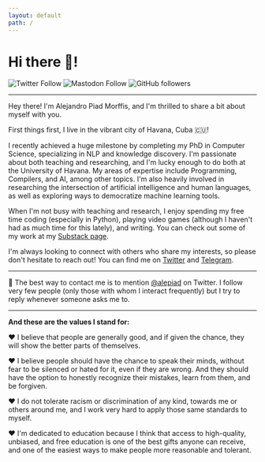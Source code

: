 ```yaml
---
layout: default
path: /
---
```


# Hi there 🖖!

![Twitter Follow](https://img.shields.io/twitter/follow/alepiad?label=Follow%20on%20Twitter&style=social)
![Mastodon Follow](https://img.shields.io/mastodon/follow/109376479245753675?domain=https%3A%2F%2Ftechhub.social&label=Follow%20on%20Mastodon&style=social)
![GitHub followers](https://img.shields.io/github/followers/apiad?label=Follow%20on%20Github&style=social)

----

Hey there! I'm Alejandro Piad Morffis, and I'm thrilled to share a bit about myself with you.

First things first, I live in the vibrant city of Havana, Cuba 🇨🇺!

I recently achieved a huge milestone by completing my PhD in Computer Science, specializing in NLP and knowledge discovery. I'm passionate about both teaching and researching, and I'm lucky enough to do both at the University of Havana. My areas of expertise include Programming, Compilers, and AI, among other topics. I'm also heavily involved in researching the intersection of artificial intelligence and human languages, as well as exploring ways to democratize machine learning tools.

When I'm not busy with teaching and research, I enjoy spending my free time coding (especially in Python), playing video games (although I haven't had as much time for this lately), and writing. You can check out some of my work at my [Substack page](https://apiad.substack.com).

I'm always looking to connect with others who share my interests, so please don't hesitate to reach out! You can find me on [Twitter](https://twitter.com/alepiad) and [Telegram](https://t.me/apiadnet).

---

💌 The best way to contact me is to mention [@alepiad](https://twitter.com/intent/tweet?text=Hey%20@alepiad%20...) on Twitter. I follow very few people (only those with whom I interact frequently) but I try to reply whenever someone asks me to.

---

**And these are the values I stand for:**

❤️ I believe that people are generally good, and if given the chance, they will show the better parts of themselves.

❤️ I believe people should have the chance to speak their minds, without fear to be silenced or hated for it, even if they are wrong. And they should have the option to honestly recognize their mistakes, learn from them, and be forgiven.

❤️ I do not tolerate racism or discrimination of any kind, towards me or others around me, and I work very hard to apply those same standards to myself.

❤️ I'm dedicated to education because I think that access to high-quality, unbiased, and free education is one of the best gifts anyone can receive, and one of the easiest ways to make people more reasonable and tolerant.
